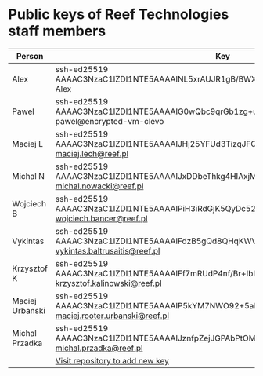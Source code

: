 # Public keys of Reef Technologies staff members

| Person | Key |
|--------|-----|
| Alex   | ssh-ed25519 AAAAC3NzaC1lZDI1NTE5AAAAINL5xrAUJR1gB/BWXJetVluwhi8yObV5az0Ci2/zfThU Alex |
| Pawel  | ssh-ed25519 AAAAC3NzaC1lZDI1NTE5AAAAIG0wQbc9qrGb1zg+uthNj8xnYEuqiRCPW3ctZmtS1n8i pawel@encrypted-vm-clevo |
| Maciej L | ssh-ed25519 AAAAC3NzaC1lZDI1NTE5AAAAIJHj25YFUd3TizqJFQklAOU89sdzaoIfYdgnJx8xrHYz maciej.lech@reef.pl |
| Michal N | ssh-ed25519 AAAAC3NzaC1lZDI1NTE5AAAAIJxDDbeThkg4HIAxjM1jMESYZK5icMqM3kF+EIOPeQ7E michal.nowacki@reef.pl |
| Wojciech B | ssh-ed25519 AAAAC3NzaC1lZDI1NTE5AAAAIPiH3iRdGjK5QyDc52LK8ENzBi0CIyY1bJoc4xI/YYNx wojciech.bancer@reef.pl |
| Vykintas | ssh-ed25519 AAAAC3NzaC1lZDI1NTE5AAAAIFdzB5gQd8QHqKWVPWLXdHPq2i1m1tqa8glbVB1xLqRF vykintas.baltrusaitis@reef.pl |
| Krzysztof K | ssh-ed25519 AAAAC3NzaC1lZDI1NTE5AAAAIFf7mRUdP4nf/Br+IbIn9txqZPEkRz1D3dQ3KeLNGtHs krzysztof.kalinowski@reef.pl |
| Maciej Urbanski | ssh-ed25519 AAAAC3NzaC1lZDI1NTE5AAAAIP5kYM7NWO92+5aKc6GRbAIkbcIr5FzreGxqeXLTePfW maciej.rooter.urbanski@reef.pl |
| Michal Przadka | ssh-ed25519 AAAAC3NzaC1lZDI1NTE5AAAAIJznfpZejJGPAbPtOMQwfBBlJcN7IwWd8NzbUgpLri3D michal.przadka@reef.pl |
| | [Visit repository to add new key](https://github.com/reef-technologies/keys.reef.pl) |
